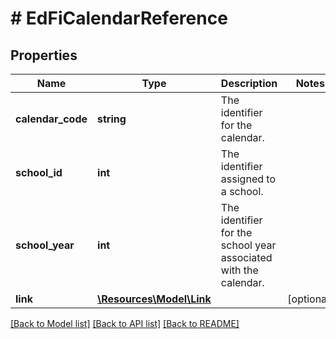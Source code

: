 # # EdFiCalendarReference

## Properties

Name | Type | Description | Notes
------------ | ------------- | ------------- | -------------
**calendar_code** | **string** | The identifier for the calendar. |
**school_id** | **int** | The identifier assigned to a school. |
**school_year** | **int** | The identifier for the school year associated with the calendar. |
**link** | [**\Resources\Model\Link**](Link.md) |  | [optional]

[[Back to Model list]](../../README.md#models) [[Back to API list]](../../README.md#endpoints) [[Back to README]](../../README.md)
